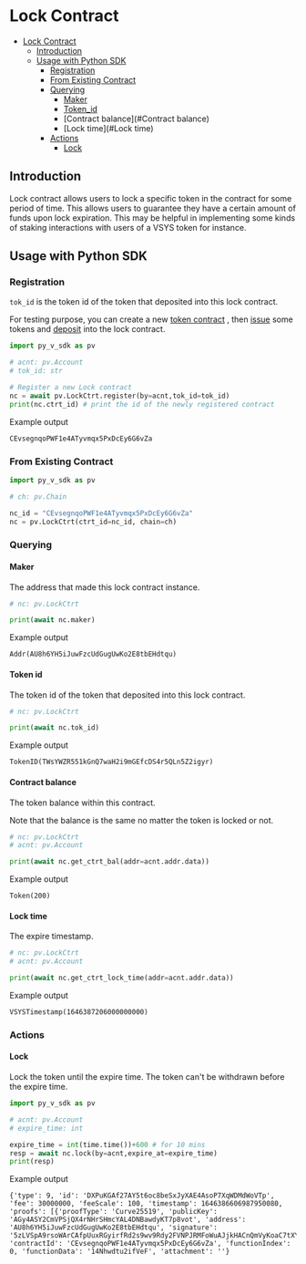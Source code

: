 # Lock Contract

- [Lock Contract](#lock-contract)
  - [Introduction](#introduction)
  - [Usage with Python SDK](#usage-with-python-sdk)
    - [Registration](#registration)
    - [From Existing Contract](#from-existing-contract)
    - [Querying](#querying)
      - [Maker](#maker)
      - [Token_id](#Token_id)
      - [Contract balance](#Contract balance)
      - [Lock time](#Lock time)
    - [Actions](#actions)
      - [Lock](#Lock)


## Introduction

Lock contract allows users to lock a specific token in the contract for some period of time. This allows users to guarantee they have a certain amount of funds upon lock expiration. This may be helpful in implementing some kinds of staking interactions with users of a VSYS token for instance.

## Usage with Python SDK

### Registration

`tok_id` is the token id of the token that deposited into this lock contract.

For testing purpose, you can create a new [token contract]() , then [issue]() some tokens and [deposit]() into the lock contract.

```python
import py_v_sdk as pv

# acnt: pv.Account
# tok_id: str

# Register a new Lock contract
nc = await pv.LockCtrt.register(by=acnt,tok_id=tok_id)
print(nc.ctrt_id) # print the id of the newly registered contract
```

Example output

```
CEvsegnqoPWF1e4ATyvmqx5PxDcEy6G6vZa
```

### From Existing Contract

```python
import py_v_sdk as pv

# ch: pv.Chain

nc_id = "CEvsegnqoPWF1e4ATyvmqx5PxDcEy6G6vZa"
nc = pv.LockCtrt(ctrt_id=nc_id, chain=ch)
```

### Querying

#### Maker

The address that made this lock contract instance.

```python
# nc: pv.LockCtrt

print(await nc.maker)
```

Example output

```
Addr(AU8h6YH5iJuwFzcUdGugUwKo2E8tbEHdtqu)
```

#### Token id

The token id of the token that deposited into this lock contract.

```python
# nc: pv.LockCtrt

print(await nc.tok_id)
```

Example output

```
TokenID(TWsYWZR551kGnQ7waH2i9mGEfcDS4r5QLn5Z2igyr)
```

#### Contract balance

The token balance within this contract. 

Note that the balance is the same no matter the token is locked or not.

```python
# nc: pv.LockCtrt
# acnt: pv.Account

print(await nc.get_ctrt_bal(addr=acnt.addr.data))
```

Example output

```
Token(200)
```

#### Lock time

The expire timestamp.

```python
# nc: pv.LockCtrt
# acnt: pv.Account

print(await nc.get_ctrt_lock_time(addr=acnt.addr.data))
```

Example output

```
VSYSTimestamp(1646387206000000000)
```

### Actions

#### Lock

Lock the token until the expire time. The token can't be withdrawn before the expire time.

```python
import py_v_sdk as pv

# acnt: pv.Account
# expire_time: int

expire_time = int(time.time())+600 # for 10 mins
resp = await nc.lock(by=acnt,expire_at=expire_time)
print(resp)
```

Example output

```
{'type': 9, 'id': 'DXPuKGAf27AY5t6oc8beSxJyXAE4AsoP7XqWDMdWoVTp', 'fee': 30000000, 'feeScale': 100, 'timestamp': 1646386606987950080, 'proofs': [{'proofType': 'Curve25519', 'publicKey': 'AGy4ASY2CmVPSjQX4rNHrSHmcYAL4DNBawdyKT7p8vot', 'address': 'AU8h6YH5iJuwFzcUdGugUwKo2E8tbEHdtqu', 'signature': '5zLVSpA9rsoWArCAfpUuxRGyirfRd2s9wv9Rdy2FVNPJRMFoWuAJjkHACnQmVyKoaC7tXYsZjV3KRWFY3BqVVPpj'}], 'contractId': 'CEvsegnqoPWF1e4ATyvmqx5PxDcEy6G6vZa', 'functionIndex': 0, 'functionData': '14Nhwdtu2ifVeF', 'attachment': ''}
```

